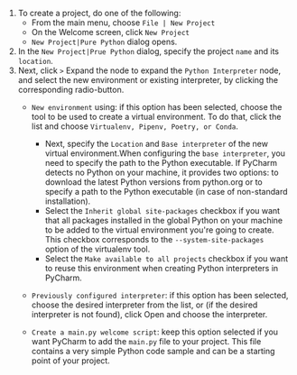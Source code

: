 1. To create a project, do one of the following:
    - From the main menu, choose `File | New Project`
    - On the Welcome screen, click `New Project`
    - `New Project|Pure Python` dialog opens.
2. In the `New Project|Prue Python` dialog, specify the project `name` and its `location`. 
3. Next, click `>` Expand the node to expand the `Python Interpreter` node, and select the new environment or existing interpreter, by clicking the corresponding radio-button.
    - `New environment` using: if this option has been selected, choose the tool to be used to create a virtual environment. To do that, click the list and choose `Virtualenv, Pipenv, Poetry, or Conda`.
      - Next, specify the `Location` and `Base interpreter` of the new virtual environment.When configuring the `base interpreter`, you need to specify the path to the Python executable. If PyCharm detects no Python on your machine, it provides two options: to download the latest Python versions from python.org or to specify a path to the Python executable (in case of non-standard installation).
      - Select the `Inherit global site-packages` checkbox if you want that all packages installed in the global Python on your machine to be added to the virtual environment you're going to create. This checkbox corresponds to the `--system-site-packages` option of the virtualenv tool.
      - Select the `Make available to all projects` checkbox if you want to reuse this environment when creating Python interpreters in PyCharm.
   
    - `Previously configured interpreter`: if this option has been selected, choose the desired interpreter from the list, or (if the desired interpreter is not found), click Open and choose the interpreter. 

    - `Create a main.py welcome script`: keep this option selected if you want PyCharm to add the `main.py` file to your project. This file contains a very simple Python code sample and can be a starting point of your project.




